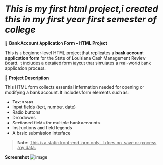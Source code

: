 <h1><i>This is my first html project,i created this in my first year first semester  of college</i></h1>

 🏦 <b>Bank Account Application Form – HTML Project</b>

This is a beginner-level HTML project that replicates a **bank account application form** for the State of Louisiana Cash Management Review Board. It includes a detailed form layout that simulates a real-world bank application process.

 <b>📄 Project Description</b>

This HTML form collects essential information needed for opening or modifying a bank account. It includes form elements such as:

- Text areas
- Input fields (text, number, date)
- Radio buttons
- Dropdowns
- Sectioned fields for multiple bank accounts
- Instructions and field legends
- A basic submission interface

> **Note:** <u>This is a static front-end form only. It does not save or process any data.</u>

<b>Screenshot</b>
![image](https://github.com/user-attachments/assets/adf3a44b-5b01-4a4b-aefd-c72663d7e714)



